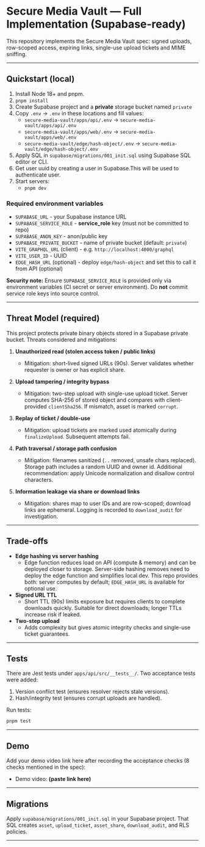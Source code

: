 # Secure Media Vault — Full Implementation (Supabase-ready)

This repository implements the Secure Media Vault spec: signed uploads, row-scoped access, expiring links, single-use upload tickets and MIME sniffing.

---

## Quickstart (local)

1. Install Node 18+ and pnpm.
2. `pnpm install`
3. Create Supabase project and a **private** storage bucket named `private`
4. Copy `.env` -> `.env` in these locations and fill values:
   - `secure-media-vault/apps/api/.env` -> `secure-media-vault/apps/api/.env`
   - `secure-media-vault/apps/web/.env` -> `secure-media-vault/apps/web/.env`
   - `secure-media-vault/edge/hash-object/.env` -> `secure-media-vault/edge/hash-object/.env`
5. Apply SQL in `supabase/migrations/001_init.sql` using Supabase SQL editor or CLI.
6. Get user uuid by creating a user in Supabase.This will be used to authenticate user.
6. Start servers:
   - `pnpm dev`

### Required environment variables
- `SUPABASE_URL` - your Supabase instance URL
- `SUPABASE_SERVICE_ROLE` - **service_role** key (must not be committed to repo)
- `SUPABASE_ANON_KEY` - anon/public key
- `SUPABASE_PRIVATE_BUCKET` - name of private bucket (default: `private`)
- `VITE_GRAPHQL_URL` (client) - e.g. `http://localhost:4000/graphql`
- `VITE_USER_ID` - UUID 
- `EDGE_HASH_URL` (optional) - deploy `edge/hash-object` and set this to call it from API (optional)

**Security note:** Ensure `SUPABASE_SERVICE_ROLE` is provided only via environment variables (CI secret or server environment). Do **not** commit service role keys into source control.

---

## Threat Model (required)
This project protects private binary objects stored in a Supabase private bucket. Threats considered and mitigations:

1. **Unauthorized read (stolen access token / public links)**
   - Mitigation: short-lived signed URLs (90s). Server validates whether requester is owner or has explicit share.

2. **Upload tampering / integrity bypass**
   - Mitigation: two-step upload with single-use upload ticket. Server computes SHA-256 of stored object and compares with client-provided `clientSha256`. If mismatch, asset is marked `corrupt`.

3. **Replay of ticket / double-use**
   - Mitigation: upload tickets are marked used atomically during `finalizeUpload`. Subsequent attempts fail.

4. **Path traversal / storage path confusion**
   - Mitigation: filenames sanitized (`..` removed, unsafe chars replaced). Storage path includes a random UUID and owner id. Additional recommendation: apply Unicode normalization and disallow control characters.

5. **Information leakage via share or download links**
   - Mitigation: shares map to user IDs and are row-scoped; download links are ephemeral. Logging is recorded to `download_audit` for investigation.


---

## Trade-offs
- **Edge hashing vs server hashing**
  - Edge function reduces load on API (compute & memory) and can be deployed closer to storage. Server-side hashing removes need to deploy the edge function and simplifies local dev. This repo provides both: server computes by default; `EDGE_HASH_URL` is available for optional use.
- **Signed URL TTL**
  - Short TTL (90s) limits exposure but requires clients to complete downloads quickly. Suitable for direct downloads; longer TTLs increase risk if leaked.
- **Two-step upload**
  - Adds complexity but gives atomic integrity checks and single-use ticket guarantees.

---

## Tests
There are Jest tests under `apps/api/src/__tests__/`. Two acceptance tests were added:
1. Version conflict test (ensures resolver rejects stale versions).
2. Hash/integrity test (ensures corrupt uploads are handled).

Run tests:
```bash
pnpm test
```

---

## Demo
Add your demo video link here after recording the acceptance checks (8 checks mentioned in the spec):
- Demo video: **(paste link here)**

---

## Migrations
Apply `supabase/migrations/001_init.sql` in your Supabase project. That SQL creates `asset`, `upload_ticket`, `asset_share`, `download_audit`, and RLS policies.

---


